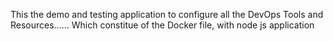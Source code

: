 
This the demo and testing application to configure all the DevOps Tools and Resources......
Which constitue of the Docker file, with node js application
